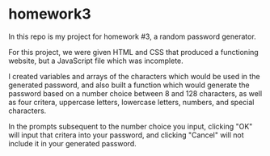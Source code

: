 # homework3

In this repo is my project for homework #3, a random password generator. 

For this project, we were given HTML and CSS that produced a functioning website, 
but a JavaScript file which was incomplete.

I created variables and arrays of the characters which would be used in the generated
password, and also built a function which would generate the password based on a 
number choice between 8 and 128 characters, as well as four critera, uppercase letters,
lowercase letters, numbers, and special characters. 

In the prompts subsequent to the number choice you input, clicking "OK" will input that 
critera into your password, and clicking "Cancel" will not include it in your generated
password. 

